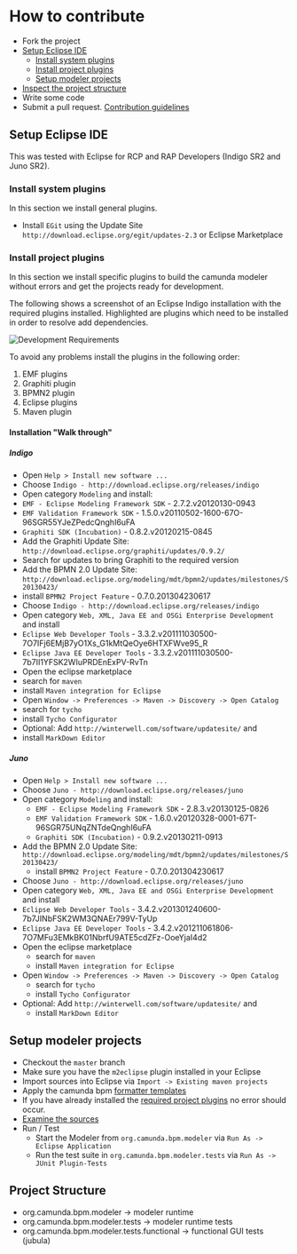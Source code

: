 # How to contribute

*   Fork the project
*   [Setup Eclipse IDE](#setup-eclipse-ide)
    *   [Install system plugins](#install-system-plugins)
    *   [Install project plugins](#install-project-plugins)
    *   [Setup modeler projects](#setup-modeler-projects)
*   [Inspect the project structure](#project-structure)
*   Write some code
*   Submit a pull request. [Contribution guidelines](https://github.com/camunda/camunda.org/blob/master/COMMIT_MESSAGES.md)


## Setup Eclipse IDE

This was tested with Eclipse for RCP and RAP Developers (Indigo SR2 and Juno SR2).

### Install system plugins

In this section we install general plugins.

*   Install `EGit` using the Update Site `http://download.eclipse.org/egit/updates-2.3` or Eclipse Marketplace

### Install project plugins

In this section we install specific plugins to build the camunda modeler without errors and get the projects ready for development.

The following shows a screenshot of an Eclipse Indigo installation with the required plugins installed.
Highlighted are plugins which need to be installed in order to resolve add dependencies.

![Development Requirements](https://raw.github.com/camunda/camunda-modeler/master/documentation/images/development-requirements.png)

To avoid any problems install the plugins in the following order:

1. EMF plugins
2. Graphiti plugin
3. BPMN2 plugin
4. Eclipse plugins
5. Maven plugin

#### Installation "Walk through"

##### Indigo

* Open `Help > Install new software ...`
* Choose `Indigo - http://download.eclipse.org/releases/indigo`
* Open category `Modeling` and install:
 * `EMF - Eclipse Modeling Framework SDK` - 2.7.2.v20120130-0943
 * `EMF Validation Framework SDK` - 1.5.0.v20110502-1600-67O-96SGR55YJeZPedcQnghI6uFA
 * `Graphiti SDK (Incubation)` - 0.8.2.v20120215-0845
* Add the Graphiti Update Site: `http://download.eclipse.org/graphiti/updates/0.9.2/`
 * Search for updates to bring Graphiti to the required version
* Add the BPMN 2.0 Update Site: `http://download.eclipse.org/modeling/mdt/bpmn2/updates/milestones/S20130423/`
 * install `BPMN2 Project Feature` - 0.7.0.201304230617
* Choose `Indigo - http://download.eclipse.org/releases/indigo`
* Open category `Web, XML, Java EE and OSGi Enterprise Development` and install
 * `Eclipse Web Developer Tools` - 3.3.2.v201111030500-7O7IFj6EMjB7yO1Xs_G1kMtQeOye6HTXFWve95_R
 * `Eclipse Java EE Developer Tools` - 3.3.2.v201111030500-7b7II1YFSK2WIuPRDEnExPV-RvTn
* Open the eclipse marketplace
 * search for `maven`
 * install `Maven integration for Eclipse`
* Open `Window -> Preferences -> Maven -> Discovery -> Open Catalog`
 * search for `tycho`
 * install `Tycho Configurator`
* Optional: Add `http://winterwell.com/software/updatesite/` and
 * install `MarkDown Editor`

##### Juno

*   Open `Help > Install new software ...`
*   Choose `Juno - http://download.eclipse.org/releases/juno`
*   Open category `Modeling` and install:
    *   `EMF - Eclipse Modeling Framework SDK` - 2.8.3.v20130125-0826
    *   `EMF Validation Framework SDK` - 1.6.0.v20120328-0001-67T-96SGR75UNqZNTdeQnghI6uFA
    *   `Graphiti SDK (Incubation)` - 0.9.2.v20130211-0913
*   Add the BPMN 2.0 Update Site: `http://download.eclipse.org/modeling/mdt/bpmn2/updates/milestones/S20130423/`
    *   install `BPMN2 Project Feature` - 0.7.0.201304230617
*   Choose `Juno - http://download.eclipse.org/releases/juno`
*   Open category `Web, XML, Java EE and OSGi Enterprise Development` and install
   *   `Eclipse Web Developer Tools` - 3.4.2.v201301240600-7b7JINbFSK2WM3QNAEr799V-TyUp
   *   `Eclipse Java EE Developer Tools` - 3.4.2.v201211061806-7O7MFu3EMkBK01NbrfU9ATE5cdZFz-OoeYjaI4d2
*   Open the eclipse marketplace
    *   search for `maven`
    *   install `Maven integration for Eclipse`
*   Open `Window -> Preferences -> Maven -> Discovery -> Open Catalog`
    *   search for `tycho`
    *   install `Tycho Configurator`
*   Optional: Add `http://winterwell.com/software/updatesite/` and
    *   install `MarkDown Editor`


## Setup modeler projects

*   Checkout the `master` branch
*   Make sure you have the `m2eclipse` plugin installed in your Eclipse
*   Import sources into Eclipse via `Import -> Existing maven projects`
*   Apply the camunda bpm [formatter templates](https://github.com/camunda/camunda-bpm-platform/tree/master/settings/eclipse)
*   If you have already installed the [required project plugins](#install-project-plugins) no error should occur.
*   [Examine the sources](#project-structure)
*   Run / Test
    *   Start the Modeler from `org.camunda.bpm.modeler` via `Run As -> Eclipse Application`
    *   Run the test suite in `org.camunda.bpm.modeler.tests` via `Run As -> JUnit Plugin-Tests`


## Project Structure

* org.camunda.bpm.modeler -> modeler runtime
* org.camunda.bpm.modeler.tests -> modeler runtime tests
* org.camunda.bpm.modeler.tests.functional -> functional GUI tests (jubula)


[1]: https://github.com/camunda/camunda-modeler
